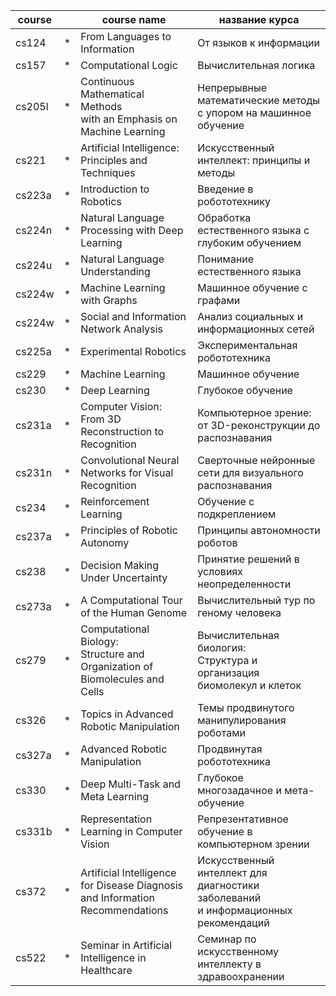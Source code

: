 course  | |  course name                                            | название курса
------  |-| -----------                                            | --------------
 cs124  |*| From Languages to Information                          | От языков к информации
 cs157  |*| Computational Logic                                    | Вычислительная логика
 cs205l |*| Continuous Mathematical Methods <br>with an Emphasis on Machine Learning | Непрерывные математические методы <br> с упором на машинное обучение
 cs221  |*| Artificial Intelligence: Principles and Techniques     | Искусственный интеллект: принципы и методы
 cs223a |*| Introduction to Robotics                               | Введение в робототехнику
 cs224n |*| Natural Language Processing with Deep Learning         | Обработка естественного языка с глубоким обучением
 cs224u |*| Natural Language Understanding                         | Понимание естественного языка
 cs224w |*| Machine Learning with Graphs                           | Машинное обучение с графами
 cs224w |*| Social and Information Network Analysis                | Анализ социальных и информационных сетей
 cs225a |*| Experimental Robotics                                  | Экспериментальная робототехника
 cs229  |*| Machine Learning                                       | Машинное обучение
 cs230  |*| Deep Learning                                          | Глубокое обучение
 cs231a |*| Computer Vision: From 3D Reconstruction to Recognition | Компьютерное зрение: от 3D-реконструкции до распознавания
 cs231n |*| Convolutional Neural Networks for Visual Recognition   | Сверточные нейронные сети для визуального распознавания
 cs234  |*| Reinforcement Learning                                 | Обучение с подкреплением
 cs237a |*| Principles of Robotic Autonomy                         | Принципы автономности роботов
 cs238  |*| Decision Making Under Uncertainty                      | Принятие решений в условиях неопределенности
 cs273a |*| A Computational Tour of the Human Genome               | Вычислительный тур по геному человека
 cs279  |*| Computational Biology: <br>Structure and Organization of Biomolecules and Cells | Вычислительная биология: <br>Структура и организация биомолекул и клеток
 cs326  |*| Topics in Advanced Robotic Manipulation                | Темы продвинутого манипулирования роботами
 cs327a |*| Advanced Robotic Manipulation                          | Продвинутая робототехника
 cs330  |*| Deep Multi-Task and Meta Learning                      | Глубокое многозадачное и мета-обучение
 cs331b |*| Representation Learning in Computer Vision             | Репрезентативное обучение в компьютерном зрении
 cs372  |*| Artificial Intelligence for Disease Diagnosis <br>and Information Recommendations | Искусственный интеллект для диагностики заболеваний <br>и информационных рекомендаций
 cs522  |*| Seminar in Artificial Intelligence in Healthcare       | Семинар по искусственному интеллекту в здравоохранении


